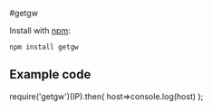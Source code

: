 #getgw

Install with [npm](http://npmjs.org/):

    npm install getgw

## Example code
require('getgw')(IP).then( host=>console.log(host) );

